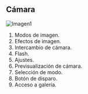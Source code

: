 ## Cámara

![Imagen1](http://static.energysistem.com/images/manuals/42500/5710f342027f7.jpg)


1. Modos de imagen.
2. Efectos de imagen.
3. Intercambio de cámara.
4. Flash.
5. Ajustes.
6. Previsualización de cámara.
7. Selección de modo.
8. Botón de disparo.
9. Acceso a galería.



